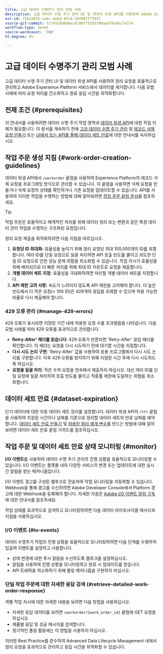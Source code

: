```yaml
---
title: 고급 데이터 수명주기 관리 모범 사례
description: 고급 데이터 수명 주기 관리 UI 및 데이터 위생 API를 사용하여 Adobe Experience Platform에서 데이터 위생 요청을 효율적으로 관리하는 방법을 알아봅니다. 이 안내서에서는 요청당 ID 최대화, 개별 데이터 세트 지정, 속도 저하를 방지하기 위한 API 조절 주의와 같은 모범 사례를 다룹니다. 이 문서에는 자동 데이터 세트 정리 설정 지침, 작업 주문 상태를 모니터링하는 방법 및 자세한 응답 검색 방법이 포함되어 있습니다. 다음 절차에 따라 요청 처리를 간소화하고 응답 시간을 최적화합니다.
exl-id: 75e2a97b-ce6c-4ebd-8fc8-597887f77037
source-git-commit: 5174529d606ac0186ff3193790ada70a46c7e274
workflow-type: tm+mt
source-wordcount: '769'
ht-degree: 0%

---
```


# 고급 데이터 수명주기 관리 모범 사례

고급 데이터 수명 주기 관리 UI 및 데이터 위생 API를 사용하여 정리 요청을 효율적으로 관리하고 Adobe Experience Platform 서비스에서 데이터를 제거합니다. 다음 모범 사례에 따라 요청 처리를 간소화하고 완료 응답 시간을 최적화합니다.

## 전제 조건 {#prerequisites}

이 안내서를 사용하려면 데이터 수명 주기 작업 영역과 [데이터 위생 API](./api/overview.md)에 대한 작업 이해가 필요합니다. 이 문서를 계속하기 전에 [고급 데이터 수명 주기 관리](./home.md) 및 [레코드 삭제 요청 만들기](./ui/record-delete.md) 또는 [UI에서 또는 API를 통해 데이터 세트 만료](./ui/dataset-expiration.md)에 대한 안내서를 숙지하십시오.

## 작업 주문 생성 지침 {#work-order-creation-guidelines}

데이터 위생 API에서 `/workorder` 끝점을 사용하여 Experience Platform의 레코드 삭제 요청을 프로그래밍 방식으로 관리할 수 있습니다. 이 끝점을 사용하면 삭제 요청을 만들거나 삭제 요청의 상태를 확인하거나 기존 요청을 업데이트할 수 있습니다. API를 사용하여 이러한 작업을 수행하는 방법에 대해 알아보려면 [작업 주문 끝점 문서](./api/workorder.md)를 참조하세요.

>[!TIP]
>
>작업 주문은 효율적이고 체계적인 처리를 위해 데이터 정리 또는 변환과 같은 특정 데이터 관리 작업을 수행하는 구조화된 요청입니다.

정리 요청 제출을 최적화하려면 다음 지침을 따르십시오.

1. **요청당 ID 최대화:** 효율성을 높이기 위해 정리 요청당 최대 100,000개의 ID를 포함합니다. 여러 ID를 단일 요청으로 일괄 처리하면 API 호출 빈도를 줄이고 과도한 단일 ID 요청으로 인한 성능 문제 위험을 최소화할 수 있습니다. 작업 지시가 효율성을 위해 배치되므로 더 빠른 처리를 위해 최대 ID 카운트로 요청을 제출합니다.
2. **개별 데이터 세트 지정:** 효율성을 극대화하려면 처리할 개별 데이터 세트를 지정합니다.
3. **API 제한 고려 사항:** 속도가 느려지지 않도록 API 제한을 고려해야 합니다. 더 높은 빈도에서 더 작은 요청(&lt; 100 ID)은 429개의 응답을 초래할 수 있으며 허용 가능한 비율로 다시 제출해야 합니다.

### 429 오류 관리 {#manage-429-errors}

429 오류가 표시되면 지정된 기간 내에 허용된 요청 수를 초과했음을 나타냅니다. 다음 모범 사례를 따라 429 오류를 효과적으로 관리합니다.

- **Retry-After&#39; 헤더를 읽습니다**: 429 오류가 반환되면 &#39;Retry-After&#39; 응답 헤더를 확인합니다. 이 헤더는 요청을 다시 시도하기 전에 대기할 시간을 지정합니다.
- **다시 시도 논리 구현**: &#39;Retry-After&#39; 값을 사용하여 응용 프로그램에서 다시 시도 논리를 구현합니다. 이후 429 오류를 방지하기 위해 지정된 시간 후에 다시 시도하도록 하십시오.
- **요청을 일괄 처리**: 적은 수의 요청을 연속해서 제출하지 마십시오. 대신 여러 ID를 단일 요청에 일괄 처리하여 호출 빈도를 줄이고 적중률 제한에 도달하는 위험을 최소화합니다.

## 데이터 세트 만료 {#dataset-expiration}

단기 데이터에 대한 자동 데이터 세트 정리를 설정합니다. 데이터 위생 API의 `/ttl` 끝점을 사용하여 지정된 시간이나 날짜를 기준으로 정리할 데이터 세트의 만료 날짜를 예약합니다. [데이터 세트 만료 만들기](./api/dataset-expiration.md) 및 [허용된 쿼리 매개 변수](./api/dataset-expiration.md#query-params)를 만드는 방법에 대해 알아보려면 데이터 세트 만료 끝점 가이드를 참조하십시오.

## 작업 주문 및 데이터 세트 만료 상태 모니터링 {#monitor}

**I/O 이벤트**&#x200B;를 사용하여 데이터 수명 주기 관리의 진행 상황을 효율적으로 모니터링할 수 있습니다. I/O 이벤트는 플랫폼 내의 다양한 서비스의 변경 또는 업데이트에 대한 실시간 알림을 받는 메커니즘입니다.

I/O 이벤트 경고를 구성된 웹후크로 전송하여 작업 모니터링을 자동화할 수 있습니다. Webhook을 통해 경고를 수신하려면 Adobe Developer Console에서 Platform 경고에 대한 Webhook을 등록해야 합니다. 자세한 지침은 [Adobe I/O 이벤트 알림 구독](../observability/alerts/subscribe.md)에 대한 안내서를 참조하세요.

작업 상태를 효과적으로 검색하고 모니터링하려면 다음 데이터 라이프사이클 메서드와 지침을 사용하십시오.

### I/O 이벤트 {#io-events}

데이터 수명주기 작업의 진행 상황을 효율적으로 모니터링하려면 다음 단계를 수행하여 입출력 이벤트를 설정하고 사용합니다.

- 상태 변경에 대한 푸시 알림을 수신하도록 웹후크를 설정하십시오.
- 알림을 사용하여 진행 상황을 모니터링하고 완료 시 업데이트를 받습니다.
- API 트래픽을 최소화하기 위해 폴링 메커니즘을 구현하지 마십시오.

### 단일 작업 주문에 대한 자세한 응답 검색 {#retrieve-detailed-work-order-response}

개별 작업 지시에 대한 자세한 내용을 보려면 다음 방법을 사용하십시오.

- 자세한 응답 데이터를 보려면 `/workorder/{work_order_id}` 끝점에 GET 요청을 하십시오.
- 제품별 응답 및 성공 메시지를 검색합니다.
- 정기적인 폴링 활동에는 이 방법을 사용하지 마십시오.

이러한 Best Practice를 준수하여 Advanced Data Lifecycle Management 내에서 정리 요청을 효과적으로 관리하고 응답 시간을 최적화할 수 있습니다.
